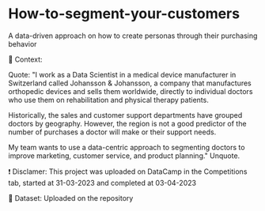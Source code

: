 # How-to-segment-your-customers
A data-driven approach on how to create personas through their purchasing behavior

📖 Context:

Quote: "I work as a Data Scientist in a medical device manufacturer in Switzerland called Johansson & Johansson, a company that manufactures orthopedic devices and sells them worldwide, directly to individual doctors who use them on rehabilitation and physical therapy patients.

Historically, the sales and customer support departments have grouped doctors by geography. However, the region is not a good predictor of the number of purchases a doctor will make or their support needs.

My team wants to use a data-centric approach to segmenting doctors to improve marketing, customer service, and product planning." 
Unquote.

❗ Disclamer: This project was uploaded on DataCamp in the Competitions tab, started at 31-03-2023 and completed at 03-04-2023

📔 Dataset: Uploaded on the repository
